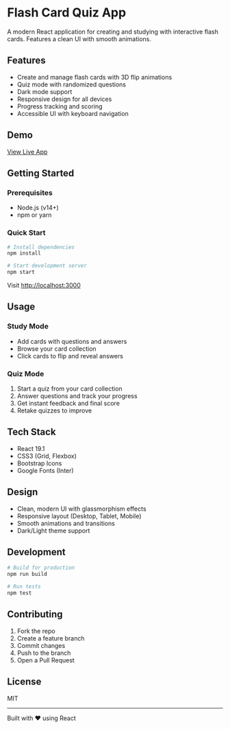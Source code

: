 # Flash Card Quiz App

A modern React application for creating and studying with interactive flash cards. Features a clean UI with smooth animations.

## Features

- Create and manage flash cards with 3D flip animations
- Quiz mode with randomized questions
- Dark mode support
- Responsive design for all devices
- Progress tracking and scoring
- Accessible UI with keyboard navigation

## Demo

[View Live App](https://flashcard-quizapp.vercel.app/)

## Getting Started

### Prerequisites

- Node.js (v14+)
- npm or yarn

### Quick Start

```bash
# Install dependencies
npm install

# Start development server
npm start
```

Visit [http://localhost:3000](http://localhost:3000)

## Usage

### Study Mode

- Add cards with questions and answers
- Browse your card collection
- Click cards to flip and reveal answers

### Quiz Mode

1. Start a quiz from your card collection
2. Answer questions and track your progress
3. Get instant feedback and final score
4. Retake quizzes to improve

## Tech Stack

- React 19.1
- CSS3 (Grid, Flexbox)
- Bootstrap Icons
- Google Fonts (Inter)

## Design

- Clean, modern UI with glassmorphism effects
- Responsive layout (Desktop, Tablet, Mobile)
- Smooth animations and transitions
- Dark/Light theme support

## Development

```bash
# Build for production
npm run build

# Run tests
npm test
```

## Contributing

1. Fork the repo
2. Create a feature branch
3. Commit changes
4. Push to the branch
5. Open a Pull Request

## License

MIT

---

Built with ❤️ using React
